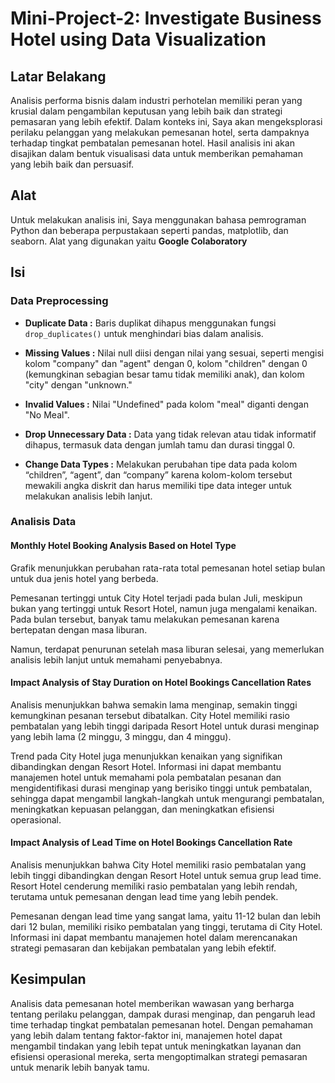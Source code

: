 # Mini-Project-2: Investigate Business Hotel using Data Visualization
## Latar Belakang
Analisis performa bisnis dalam industri perhotelan memiliki peran yang krusial dalam pengambilan keputusan yang lebih baik dan strategi pemasaran yang lebih efektif. Dalam konteks ini, Saya akan mengeksplorasi perilaku pelanggan yang melakukan pemesanan hotel, serta dampaknya terhadap tingkat pembatalan pemesanan hotel. Hasil analisis ini akan disajikan dalam bentuk visualisasi data untuk memberikan pemahaman yang lebih baik dan persuasif.
## Alat
Untuk melakukan analisis ini, Saya menggunakan bahasa pemrograman Python dan beberapa perpustakaan seperti pandas, matplotlib, dan seaborn. Alat yang digunakan yaitu **Google Colaboratory**
## Isi
### Data Preprocessing
- **Duplicate Data :**
Baris duplikat dihapus menggunakan fungsi `drop_duplicates()` untuk menghindari bias dalam analisis.

- **Missing Values :**
Nilai null diisi dengan nilai yang sesuai, seperti mengisi kolom "company" dan "agent" dengan 0, kolom "children" dengan 0 (kemungkinan sebagian besar tamu tidak memiliki anak), dan kolom "city" dengan "unknown."

- **Invalid Values :**
Nilai "Undefined" pada kolom "meal" diganti dengan "No Meal".

- **Drop Unnecessary Data :** 
Data yang tidak relevan atau tidak informatif dihapus, termasuk data dengan jumlah tamu dan durasi tinggal 0.

- **Change Data Types :**
Melakukan perubahan tipe data pada kolom “children”, “agent”, dan “company” karena kolom-kolom tersebut mewakili angka diskrit dan harus memiliki tipe data integer untuk melakukan analisis lebih lanjut.
### Analisis Data
#### Monthly Hotel Booking Analysis Based on Hotel Type
Grafik menunjukkan perubahan rata-rata total pemesanan hotel setiap bulan untuk dua jenis hotel yang berbeda.

Pemesanan tertinggi untuk City Hotel terjadi pada bulan Juli, meskipun bukan yang tertinggi untuk Resort Hotel, namun juga mengalami kenaikan. Pada bulan tersebut, banyak tamu melakukan pemesanan karena bertepatan dengan masa liburan.

Namun, terdapat penurunan setelah masa liburan selesai, yang memerlukan analisis lebih lanjut untuk memahami penyebabnya.
#### Impact Analysis of Stay Duration on Hotel Bookings Cancellation Rates
Analisis menunjukkan bahwa semakin lama menginap, semakin tinggi kemungkinan pesanan tersebut dibatalkan. City Hotel memiliki rasio pembatalan yang lebih tinggi daripada Resort Hotel untuk durasi menginap yang lebih lama (2 minggu, 3 minggu, dan 4 minggu).

Trend pada City Hotel juga menunjukkan kenaikan yang signifikan dibandingkan dengan Resort Hotel. Informasi ini dapat membantu manajemen hotel untuk memahami pola pembatalan pesanan dan mengidentifikasi durasi menginap yang berisiko tinggi untuk pembatalan, sehingga dapat mengambil langkah-langkah untuk mengurangi pembatalan, meningkatkan kepuasan pelanggan, dan meningkatkan efisiensi operasional.
#### Impact Analysis of Lead Time on Hotel Bookings Cancellation Rate
Analisis menunjukkan bahwa City Hotel memiliki rasio pembatalan yang lebih tinggi dibandingkan dengan Resort Hotel untuk semua grup lead time. Resort Hotel cenderung memiliki rasio pembatalan yang lebih rendah, terutama untuk pemesanan dengan lead time yang lebih pendek.

Pemesanan dengan lead time yang sangat lama, yaitu 11-12 bulan dan lebih dari 12 bulan, memiliki risiko pembatalan yang tinggi, terutama di City Hotel. Informasi ini dapat membantu manajemen hotel dalam merencanakan strategi pemasaran dan kebijakan pembatalan yang lebih efektif.
## Kesimpulan
Analisis data pemesanan hotel memberikan wawasan yang berharga tentang perilaku pelanggan, dampak durasi menginap, dan pengaruh lead time terhadap tingkat pembatalan pemesanan hotel. Dengan pemahaman yang lebih dalam tentang faktor-faktor ini, manajemen hotel dapat mengambil tindakan yang lebih tepat untuk meningkatkan layanan dan efisiensi operasional mereka, serta mengoptimalkan strategi pemasaran untuk menarik lebih banyak tamu.
